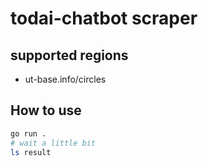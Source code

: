 # todai-chatbot scraper

## supported regions

- ut-base.info/circles

## How to use

```sh
go run .
# wait a little bit
ls result
```
